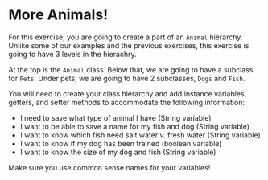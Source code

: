 # More Animals!
For this exercise, you are going to create a part of an `Animal` hierarchy. Unlike some of our examples and the previous exercises, this exercise is going to have 3 levels in the hierachry.

At the top is the `Animal` class. Below that, we are going to have a subclass for `Pets`. Under pets, we are going to have 2 subclasses, `Dogs` and `Fish`.

You will need to create your class hierarchy and add instance variables, getters, and setter methods to accommodate the following information:

- I need to save what type of animal I have (String variable)
- I want to be able to save a name for my fish and dog (String variable)
- I want to know which fish need salt water v. fresh water (String variable)
- I want to know if my dog has been trained (boolean variable)
- I want to know the size of my dog and fish (String variable)

Make sure you use common sense names for your variables!
